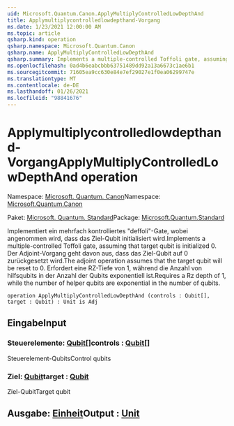 ```yaml
---
uid: Microsoft.Quantum.Canon.ApplyMultiplyControlledLowDepthAnd
title: Applymultiplycontrolledlowdepthand-Vorgang
ms.date: 1/23/2021 12:00:00 AM
ms.topic: article
qsharp.kind: operation
qsharp.namespace: Microsoft.Quantum.Canon
qsharp.name: ApplyMultiplyControlledLowDepthAnd
qsharp.summary: Implements a multiple-controlled Toffoli gate, assuming that target qubit is initialized 0.  The adjoint operation assumes that the target qubit will be reset to 0.  Requires a Rz depth of 1, while the number of helper qubits are exponential in the number of qubits.
ms.openlocfilehash: 0ad4b6eabcbbb63751489dd92a13a6673c1ae6b1
ms.sourcegitcommit: 71605ea9cc630e84e7ef29027e1f0ea06299747e
ms.translationtype: MT
ms.contentlocale: de-DE
ms.lasthandoff: 01/26/2021
ms.locfileid: "98841676"
---
```

# <a name="applymultiplycontrolledlowdepthand-operation"></a><span data-ttu-id="4c2ca-102">Applymultiplycontrolledlowdepthand-Vorgang</span><span class="sxs-lookup"><span data-stu-id="4c2ca-102">ApplyMultiplyControlledLowDepthAnd operation</span></span>

<span data-ttu-id="4c2ca-103">Namespace: [Microsoft. Quantum. Canon](xref:Microsoft.Quantum.Canon)</span><span class="sxs-lookup"><span data-stu-id="4c2ca-103">Namespace: [Microsoft.Quantum.Canon](xref:Microsoft.Quantum.Canon)</span></span>

<span data-ttu-id="4c2ca-104">Paket: [Microsoft. Quantum. Standard](https://nuget.org/packages/Microsoft.Quantum.Standard)</span><span class="sxs-lookup"><span data-stu-id="4c2ca-104">Package: [Microsoft.Quantum.Standard](https://nuget.org/packages/Microsoft.Quantum.Standard)</span></span>


<span data-ttu-id="4c2ca-105">Implementiert ein mehrfach kontrolliertes "deffoli"-Gate, wobei angenommen wird, dass das Ziel-Qubit initialisiert wird.</span><span class="sxs-lookup"><span data-stu-id="4c2ca-105">Implements a multiple-controlled Toffoli gate, assuming that target qubit is initialized 0.</span></span>  <span data-ttu-id="4c2ca-106">Der Adjoint-Vorgang geht davon aus, dass das Ziel-Qubit auf 0 zurückgesetzt wird.</span><span class="sxs-lookup"><span data-stu-id="4c2ca-106">The adjoint operation assumes that the target qubit will be reset to 0.</span></span>  <span data-ttu-id="4c2ca-107">Erfordert eine RZ-Tiefe von 1, während die Anzahl von hilfsqubits in der Anzahl der Qubits exponentiell ist.</span><span class="sxs-lookup"><span data-stu-id="4c2ca-107">Requires a Rz depth of 1, while the number of helper qubits are exponential in the number of qubits.</span></span>

```qsharp
operation ApplyMultiplyControlledLowDepthAnd (controls : Qubit[], target : Qubit) : Unit is Adj
```


## <a name="input"></a><span data-ttu-id="4c2ca-108">Eingabe</span><span class="sxs-lookup"><span data-stu-id="4c2ca-108">Input</span></span>

### <a name="controls--qubit"></a><span data-ttu-id="4c2ca-109">Steuerelemente: [Qubit](xref:microsoft.quantum.lang-ref.qubit)[]</span><span class="sxs-lookup"><span data-stu-id="4c2ca-109">controls : [Qubit](xref:microsoft.quantum.lang-ref.qubit)[]</span></span>

<span data-ttu-id="4c2ca-110">Steuerelement-Qubits</span><span class="sxs-lookup"><span data-stu-id="4c2ca-110">Control qubits</span></span>


### <a name="target--qubit"></a><span data-ttu-id="4c2ca-111">Ziel: [Qubit](xref:microsoft.quantum.lang-ref.qubit)</span><span class="sxs-lookup"><span data-stu-id="4c2ca-111">target : [Qubit](xref:microsoft.quantum.lang-ref.qubit)</span></span>

<span data-ttu-id="4c2ca-112">Ziel-Qubit</span><span class="sxs-lookup"><span data-stu-id="4c2ca-112">Target qubit</span></span>



## <a name="output--unit"></a><span data-ttu-id="4c2ca-113">Ausgabe: [Einheit](xref:microsoft.quantum.lang-ref.unit)</span><span class="sxs-lookup"><span data-stu-id="4c2ca-113">Output : [Unit](xref:microsoft.quantum.lang-ref.unit)</span></span>

